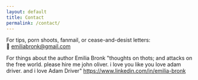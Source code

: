 ```yaml
---
layout: default
title: Contact
permalink: /contact/
---
```

For tips, porn shoots, fanmail, or cease-and-desist letters:  
📧 emiliabronk@gmail.com

For things about the author 
Emilia Bronk
"thoughts on thots; and attacks on the free world. please hire me john oliver. i love you like you love adam driver. and i love Adam Driver"
https://www.linkedin.com/in/emilia-bronk
